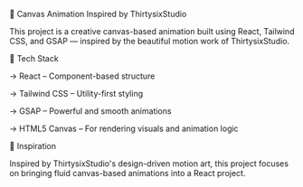 🎨 Canvas Animation Inspired by ThirtysixStudio

This project is a creative canvas-based animation built using React, Tailwind CSS, and GSAP — inspired by the beautiful motion work of ThirtysixStudio.

🚀 Tech Stack

-> React – Component-based structure

-> Tailwind CSS – Utility-first styling

->  GSAP – Powerful and smooth animations

-> HTML5 Canvas – For rendering visuals and animation logic

📸 Inspiration

Inspired by ThirtysixStudio's design-driven motion art, this project focuses on bringing fluid canvas-based animations into a React project.
